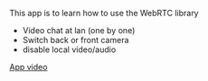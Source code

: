 This app is to learn how to use the WebRTC library
- Video chat at lan (one by one)
- Switch back or front camera
- disable local video/audio

[App video](https://youtu.be/yAx6zyhPyQw "app run video")
